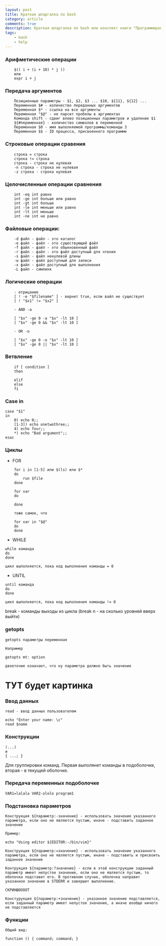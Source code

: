 ```yaml
---
layout: post
title: Краткая шпаргалка по bash
category: article
comments: true
description: Краткая шпаргалка по bash или конспект книги "Программирование командных оболочек в Unix, Linux и OS X"
tags:
    - bash
    - help
---
```


### Арифметические операции

```
    $(( i + (i + 10) * j ))
    или
    expr i + j

```

### Передача аргументов

```
    Позиционные параметры - $1, $2, $3 ... $10, ${11}, ${12} ...
    Переменная $# - количество переданных аргументов
    Переменная $* - ссылка на все аргументы
    Переменная "$@" - не парсит пробелы в аргументах 
    Команда shift - сдвиг влево позиционных параметров и удаление $1
    ${#переменная} - количество символов в переменной
    Переменная $0 - имя выполняемой программы/команды 3
    Переменная $$ - ID процесса, присвоенного программе
```

### Строковые операции сравения

```
    строка = строка
    строка != строка
    строка - строка не нулевая
    -n строка - строка не нулевая
    -z строка - строка нулевая
```

### Целочисленные операции сравнения

```
    int -eq int равно
    int -ge int больше или равно
    int -gt int больше
    int -le int меньше или равно
    int -lt int меньше
    int -ne int не равно
```

### Файловые операции:

```
    -d файл - файл - это каталог
    -e файл - файл - это существующий файл
    -f файл - файл - это обыкновенный файл
    -r файл - файл - это файл доступный для чтения
    -s файл - файл ненулевой длины
    -w файл - файл доступный для записи
    -x файл - файл доступный для выполнения
    -L файл - симлинк
```

### Логические операции

```
    - отрицание
    [ ! -e "$filename" ] - вернет true, если вайл не существует
    [ ! "$x1" != "$x2" ]

    - AND -a

    [ "$x" -ge 0 -a "$x" -lt 10 ]
    [ "$x" -ge 0 && "$x" -lt 10 ]

    - OR -o

    [ "$x" -ge 0 -o "$x" -lt 10 ]
    [ "$x" -ge 0 || "$x" -lt 10 ]
```


### Ветвление

```
    if [ condition ]
    then

    elif
    else
    fi
```

### Case in

```
case "$1"
in
    0) echo 0;;
    [1-3]) echo onetwothree;;
    4) echo four;;
    *) echo "Bad argument";;
esac
```

### Циклы

- FOR

```
    for i in [1-5] или $(ls) или $*
    do
        run $file
    done

    for var
    do

    done 

    тоже самое, что

    for var in "$@"
    do
    done
```

- WHILE

```
while команда
do
done

цикл выполняется, пока код выполнения команды = 0
```

- UNTIL

```
until команда
do
done

цикл выполняется, пока код выполнения команды != 0
```

break - команды выходы из цикла (break n  - на сколько уровней вверх выйти)

### getopts

```
getopts параметры переменная

Например 

getopts mt: option

двоеточие означает, что ну параметра должно быть значение
```

# ТУТ будет картинка



### Ввод данных

```
read - ввод данных пользователем

echo "Enter your name: \c"
read $name
```

### Конструкции

```
(...) 
и
{ ...; }

```
Для группировки команд. Первая выполянет команды в подоболочке, вторая - в текущей оболочке.

### Передача переменных подоболочке

```
VAR1=lalala VAR2-ololo program1
```

### Подстановка параметров

```
Конструкция ${параметр:-значение} - использовать значение указанного параметра, если оно не является пустым, иначе - подставить заданное значение

Пример:

echo "Using editor ${EDITOR:-/bin/vim}"

Конструкция ${параметр:=значение} - использовать значение указанного параметра, если оно не является пустым, иначе - подставить и присвоить заданное значение

Контрукция ${параметр:?значение} - если в этой конструкции заданный параметр имеет непустое значение, если оно не является пустым, то оболочка подставит его. В противном случае, оболочка направит указанное значение в STDERR и завершит выполнение.

СКРИНШООООТ

Констурукция ${параметр:+значение} - указанное значение подставляется, если заданный параметр имеет непустое значение, а иначе вообще ничего не подставляется
```

### Функции

```
Общий вид:

function () { command; command; }
```
